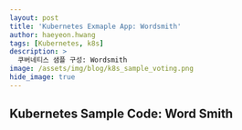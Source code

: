```yaml
---
layout: post
title: 'Kubernetes Exmaple App: Wordsmith' 
author: haeyeon.hwang
tags: [Kubernetes, k8s]
description: >
  쿠버네티스 샘플 구성: Wordsmith 
image: /assets/img/blog/k8s_sample_voting.png
hide_image: true
---
```


## Kubernetes Sample Code: Word Smith